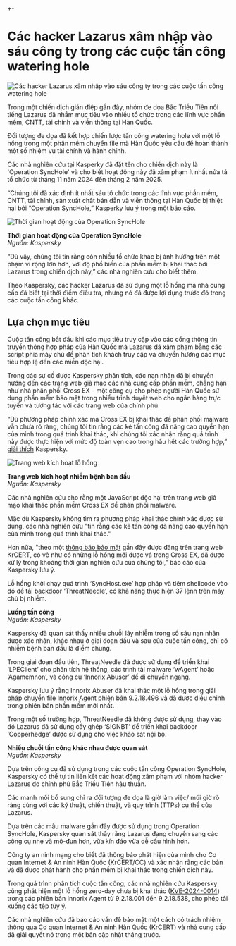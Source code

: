 +-
# Các hacker Lazarus xâm nhập vào sáu công ty trong các cuộc tấn công watering hole

![Các hacker Lazarus xâm nhập vào sáu công ty trong các cuộc tấn công watering hole](https://www.bleepstatic.com/content/hl-images/2024/11/13/Lazarus.jpg)

Trong một chiến dịch gián điệp gần đây, nhóm đe dọa Bắc Triều Tiên nổi tiếng Lazarus đã nhắm mục tiêu vào nhiều tổ chức trong các lĩnh vực phần mềm, CNTT, tài chính và viễn thông tại Hàn Quốc.

Đối tượng đe dọa đã kết hợp chiến lược tấn công watering hole với một lỗ hổng trong một phần mềm chuyển file mà Hàn Quốc yêu cầu để hoàn thành một số nhiệm vụ tài chính và hành chính.

Các nhà nghiên cứu tại Kasperky đã đặt tên cho chiến dịch này là 'Operation SyncHole' và cho biết hoạt động này đã xâm phạm ít nhất nửa tá tổ chức từ tháng 11 năm 2024 đến tháng 2 năm 2025.

“Chúng tôi đã xác định ít nhất sáu tổ chức trong các lĩnh vực phần mềm, CNTT, tài chính, sản xuất chất bán dẫn và viễn thông tại Hàn Quốc bị thiệt hại bởi “Operation SyncHole,” Kasperky lưu ý trong một [báo cáo](http://securelist.com/operation-synchole-watering-hole-attacks-by-lazarus/116326/).

![Thời gian hoạt động của Operation SyncHole](https://www.bleepstatic.com/images/news/u/1220909/2025/April/campaign-timeline.jpg)

**Thời gian hoạt động của Operation SyncHole**  
_Nguồn: Kaspersky_

“Dù vậy, chúng tôi tin rằng còn nhiều tổ chức khác bị ảnh hưởng trên một phạm vi rộng lớn hơn, với độ phổ biến của phần mềm bị khai thác bởi Lazarus trong chiến dịch này,” các nhà nghiên cứu cho biết thêm.

Theo Kaspersky, các hacker Lazarus đã sử dụng một lỗ hổng mà nhà cung cấp đã biết tại thời điểm điều tra, nhưng nó đã được lợi dụng trước đó trong các cuộc tấn công khác.

## Lựa chọn mục tiêu

Cuộc tấn công bắt đầu khi các mục tiêu truy cập vào các cổng thông tin truyền thông hợp pháp của Hàn Quốc mà Lazarus đã xâm phạm bằng các script phía máy chủ để phân tích khách truy cập và chuyển hướng các mục tiêu hợp lệ đến các miền độc hại.

Trong các sự cố được Kaspersky phân tích, các nạn nhân đã bị chuyển hướng đến các trang web giả mạo các nhà cung cấp phần mềm, chẳng hạn như nhà phân phối Cross EX - một công cụ cho phép người Hàn Quốc sử dụng phần mềm bảo mật trong nhiều trình duyệt web cho ngân hàng trực tuyến và tương tác với các trang web của chính phủ.

“Dù phương pháp chính xác mà Cross EX bị khai thác để phân phối malware vẫn chưa rõ ràng, chúng tôi tin rằng các kẻ tấn công đã nâng cao quyền hạn của mình trong quá trình khai thác, khi chúng tôi xác nhận rằng quá trình này được thực hiện với mức độ toàn vẹn cao trong hầu hết các trường hợp,” [giải thích](https://securelist.com/operation-synchole-watering-hole-attacks-by-lazarus/116326/) Kaspersky.

![Trang web kích hoạt lỗ hổng](https://www.bleepstatic.com/images/news/u/1220909/2025/April/website-trigger.jpg)

**Trang web kích hoạt nhiễm bệnh ban đầu**  
_Nguồn: Kaspersky_

Các nhà nghiên cứu cho rằng một JavaScript độc hại trên trang web giả mạo khai thác phần mềm Cross EX để phân phối malware.

Mặc dù Kaspersky không tìm ra phương pháp khai thác chính xác được sử dụng, các nhà nghiên cứu "tin rằng các kẻ tấn công đã nâng cao quyền hạn của mình trong quá trình khai thác."

Hơn nữa, "theo một [thông báo bảo mật](https://www.krcert.or.kr/kr/bbs/view.do?searchCnd=&bbsId=B0000133&searchWrd=&menuNo=205020&pageIndex=1&categoryCode=&nttId=71693) gần đây được đăng trên trang web KrCERT, có vẻ như có những lỗ hổng mới được vá trong Cross EX, đã được xử lý trong khoảng thời gian nghiên cứu của chúng tôi," báo cáo của Kaspersky lưu ý.

Lỗ hổng khởi chạy quá trình ‘SyncHost.exe’ hợp pháp và tiêm shellcode vào đó để tải backdoor ‘ThreatNeedle’, có khả năng thực hiện 37 lệnh trên máy chủ bị nhiễm.

**Luồng tấn công**  
_Nguồn: Kaspersky_

Kaspersky đã quan sát thấy nhiều chuỗi lây nhiễm trong số sáu nạn nhân được xác nhận, khác nhau ở giai đoạn đầu và sau của cuộc tấn công, chỉ có nhiễm bệnh ban đầu là điểm chung.

Trong giai đoạn đầu tiên, ThreatNeedle đã được sử dụng để triển khai ‘LPEClient’ cho phân tích hệ thống, các trình tải malware ‘wAgent’ hoặc ‘Agamemnon’, và công cụ ‘Innorix Abuser’ để di chuyển ngang.

Kaspersky lưu ý rằng Innorix Abuser đã khai thác một lỗ hổng trong giải pháp chuyển file Innorix Agent phiên bản 9.2.18.496 và đã được điều chỉnh trong phiên bản phần mềm mới nhất.

Trong một số trường hợp, ThreatNeedle đã không được sử dụng, thay vào đó Lazarus đã sử dụng cấy ghép ‘SIGNBT’ để triển khai backdoor ‘Copperhedge’ được sử dụng cho việc khảo sát nội bộ.

**Nhiều chuỗi tấn công khác nhau được quan sát**  
_Nguồn: Kaspersky_

Dựa trên công cụ đã sử dụng trong các cuộc tấn công Operation SyncHole, Kaspersky có thể tự tin liên kết các hoạt động xâm phạm với nhóm hacker Lazarus do chính phủ Bắc Triều Tiên hậu thuẫn.

Các manh mối bổ sung chỉ ra đối tượng đe dọa là giờ làm việc/ múi giờ rõ ràng cùng với các kỹ thuật, chiến thuật, và quy trình (TTPs) cụ thể của Lazarus.

Dựa trên các mẫu malware gần đây được sử dụng trong Operation SyncHole, Kaspersky quan sát thấy rằng Lazarus đang chuyển sang các công cụ nhẹ và mô-đun hơn, vừa kín đáo vừa dễ cấu hình hơn.

Công ty an ninh mạng cho biết đã thông báo phát hiện của mình cho Cơ quan Internet & An ninh Hàn Quốc (KrCERT/CC) và xác nhận rằng các bản vá đã được phát hành cho phần mềm bị khai thác trong chiến dịch này.

Trong quá trình phân tích cuộc tấn công, các nhà nghiên cứu Kaspersky cũng phát hiện một lỗ hổng zero-day chưa bị khai thác ([KVE-2024-0014](https://boho.or.kr/kr/bbs/view.do?searchCnd=1&bbsId=B0000133&searchWrd=&menuNo=205020&pageIndex=2&categoryCode=&nttId=71686)) trong các phiên bản Innorix Agent từ 9.2.18.001 đến 9.2.18.538, cho phép tải xuống các tệp tùy ý.

Các nhà nghiên cứu đã báo cáo vấn đề bảo mật một cách có trách nhiệm thông qua Cơ quan Internet & An ninh Hàn Quốc (KrCERT) và nhà cung cấp đã giải quyết nó trong một bản cập nhật tháng trước.